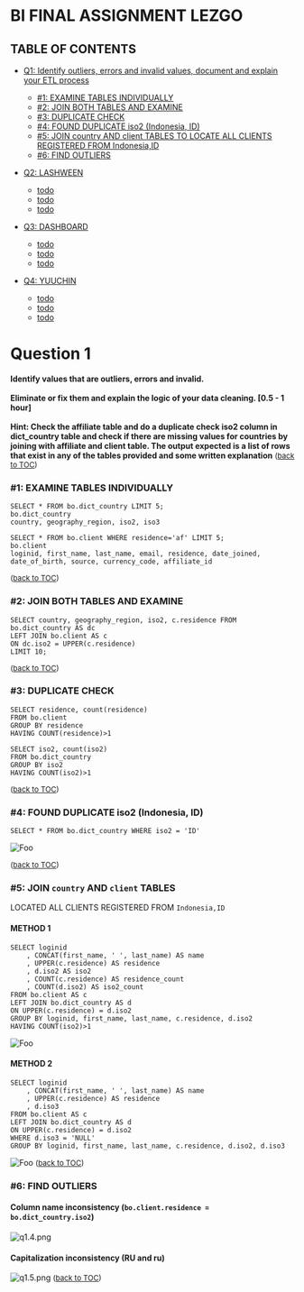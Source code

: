 # BI FINAL ASSIGNMENT LEZGO
<div id="toc"></div>

## TABLE OF CONTENTS
* [Q1: Identify outliers, errors and invalid values, document and explain your ETL process](#q1)
    * [#1: EXAMINE TABLES INDIVIDUALLY](#q1s1)
    * [#2: JOIN BOTH TABLES AND EXAMINE](#q1s2)
    * [#3: DUPLICATE CHECK](#q1s3)
    * [#4: FOUND DUPLICATE iso2 (Indonesia, ID)](#q1s4)
    * [#5: JOIN country AND client TABLES TO LOCATE ALL CLIENTS REGISTERED FROM Indonesia,ID](#q1s5)
    * [#6: FIND OUTLIERS](#q1s6)

* [Q2: LASHWEEN](#q2)
    * [todo](#)
    * [todo](#)
    * [todo](#)

* [Q3: DASHBOARD](#q3)
    * [todo](#)
    * [todo](#)
    * [todo](#)
    
* [Q4: YUUCHIN](#q4)
    * [todo](#)
    * [todo](#)
    * [todo](#)

<div id="q1"></div>

# Question 1 

**Identify values that are outliers, errors and invalid.
<br><br>
Eliminate or fix them and explain the logic of your data cleaning. [0.5 - 1 hour]
<br><br>
Hint: Check the affiliate table and do a duplicate check iso2 column in dict_country table and check if there are missing values for countries by joining with affiliate and client table. The output expected is a list of rows that exist in any of the tables provided and some written explanation**  <span style="font-size:small">([back to TOC](#toc))</span> 

<div id="q1s1"></div>

### #1: EXAMINE TABLES INDIVIDUALLY 
```
SELECT * FROM bo.dict_country LIMIT 5;
bo.dict_country
country, geography_region, iso2, iso3
```
```
SELECT * FROM bo.client WHERE residence='af' LIMIT 5;
bo.client
loginid, first_name, last_name, email, residence, date_joined, date_of_birth, source, currency_code, affiliate_id
```
<span style="font-size:small">([back to TOC](#toc))</span>

<div id="q1s2"></div>

### #2: JOIN BOTH TABLES AND EXAMINE 
```
SELECT country, geography_region, iso2, c.residence FROM bo.dict_country AS dc
LEFT JOIN bo.client AS c
ON dc.iso2 = UPPER(c.residence)
LIMIT 10;
```
<span style="font-size:small">([back to TOC](#toc))</span>

<div id="q1s3"></div>

### #3: DUPLICATE CHECK 
```
SELECT residence, count(residence)
FROM bo.client 
GROUP BY residence
HAVING COUNT(residence)>1
```

```
SELECT iso2, count(iso2)
FROM bo.dict_country 
GROUP BY iso2
HAVING COUNT(iso2)>1
```
<span style="font-size:small">([back to TOC](#toc))</span>

<div id="q1s4"></div>

### #4: FOUND DUPLICATE iso2 (Indonesia, ID) 
`SELECT * FROM bo.dict_country WHERE iso2 = 'ID' `

<a>![Foo](https://raw.githubusercontent.com/shontzu/bi-assignment/main/assets/q1.1.png)</a>

<span style="font-size:small">([back to TOC](#toc))</span>
<div id="q1s5"></div>

### #5: JOIN `country` AND `client` TABLES  
LOCATED ALL CLIENTS REGISTERED FROM `Indonesia,ID`
#### METHOD 1
```
SELECT loginid
	, CONCAT(first_name, ' ', last_name) AS name
	, UPPER(c.residence) AS residence
	, d.iso2 AS iso2
	, COUNT(c.residence) AS residence_count
	, COUNT(d.iso2) AS iso2_count
FROM bo.client AS c
LEFT JOIN bo.dict_country AS d
ON UPPER(c.residence) = d.iso2
GROUP BY loginid, first_name, last_name, c.residence, d.iso2
HAVING COUNT(iso2)>1
```
<a>![Foo](https://raw.githubusercontent.com/shontzu/bi-assignment/main/assets/q1.2.png)</a>

#### METHOD 2
```
SELECT loginid
	, CONCAT(first_name, ' ', last_name) AS name
	, UPPER(c.residence) AS residence
	, d.iso3
FROM bo.client AS c
LEFT JOIN bo.dict_country AS d
ON UPPER(c.residence) = d.iso2
WHERE d.iso3 = 'NULL'
GROUP BY loginid, first_name, last_name, c.residence, d.iso2, d.iso3
```
<a>![Foo](https://raw.githubusercontent.com/shontzu/bi-assignment/main/assets/q1.3.png)</a>
<span style="font-size:small">([back to TOC](#toc))</span>
<div id="q1s6"></div>

### #6: FIND OUTLIERS 
#### Column name inconsistency (`bo.client.residence = bo.dict_country.iso2`)
<a>![q1.4.png](https://raw.githubusercontent.com/shontzu/bi-assignment/main/assets/q1.4.png)</a>

#### Capitalization inconsistency (RU and ru)
<a>![q1.5.png](https://raw.githubusercontent.com/shontzu/bi-assignment/main/assets/q1.5.png)</a>
<span style="font-size:small">([back to TOC](#toc))</span>